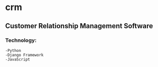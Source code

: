 # crm
## Customer Relationship Management Software
### Technology:
    -Python
    -Django Framework
    -JavaScript
    